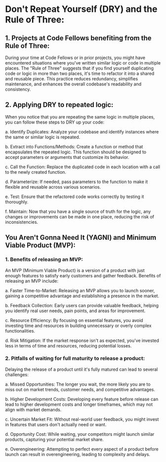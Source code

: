# Don't Repeat Yourself (DRY) and the Rule of Three:

## 1. Projects at Code Fellows benefiting from the Rule of Three:
During your time at Code Fellows or in prior projects, you might have encountered situations where you've written similar logic or code in multiple places. The "Rule of Three" suggests that if you find yourself duplicating code or logic in more than two places, it's time to refactor it into a shared and reusable piece. This practice reduces redundancy, simplifies maintenance, and enhances the overall codebase's readability and consistency.

## 2. Applying DRY to repeated logic:
When you notice that you are repeating the same logic in multiple places, you can follow these steps to DRY up your code:

a. Identify Duplicates: Analyze your codebase and identify instances where the same or similar logic is repeated.

 b. Extract into Functions/Methods: Create a function or method that encapsulates the repeated logic. This function should be designed to accept parameters or arguments that customize its behavior.

c. Call the Function: Replace the duplicated code in each location with a call to the newly created function.

 d. Parameterize: If needed, pass parameters to the function to make it flexible and reusable across various scenarios.

 e. Test: Ensure that the refactored code works correctly by testing it thoroughly.

f. Maintain: Now that you have a single source of truth for the logic, any changes or improvements can be made in one place, reducing the risk of inconsistencies.

## You Aren't Gonna Need It (YAGNI) and Minimum Viable Product (MVP):

### 1. Benefits of releasing an MVP:
An MVP (Minimum Viable Product) is a version of a product with just enough features to satisfy early customers and gather feedback. Benefits of releasing an MVP include:

a. Faster Time-to-Market: Releasing an MVP allows you to launch sooner, gaining a competitive advantage and establishing a presence in the market.

b. Feedback Collection: Early users can provide valuable feedback, helping you identify real user needs, pain points, and areas for improvement.

c. Resource Efficiency: By focusing on essential features, you avoid investing time and resources in building unnecessary or overly complex functionalities.

d. Risk Mitigation: If the market response isn't as expected, you've invested less in terms of time and resources, reducing potential losses.

### 2. Pitfalls of waiting for full maturity to release a product:
Delaying the release of a product until it's fully matured can lead to several challenges:

a. Missed Opportunities: The longer you wait, the more likely you are to miss out on market trends, customer needs, and competitive advantages.

b. Higher Development Costs: Developing every feature before release can lead to higher development costs and longer timeframes, which may not align with market demands.

c. Uncertain Market Fit: Without real-world user feedback, you might invest in features that users don't actually need or want.

d. Opportunity Cost: While waiting, your competitors might launch similar products, capturing your potential market share.

e. Overengineering: Attempting to perfect every aspect of a product before launch can result in overengineering, leading to complexity and delays.